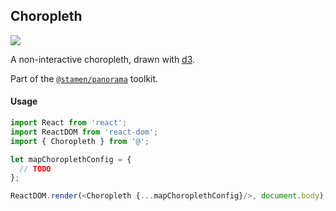 ## Choropleth

<img src='https://cloud.githubusercontent.com/assets/1127259/11770142/74317d52-a1ac-11e5-99bb-d38fbcf7fa02.png'>

A non-interactive choropleth, drawn with [d3](https://d3js.org/).

Part of the [`@stamen/panorama`](https://www.npmjs.com/package/@stamen/panorama) toolkit.

#### Usage
```js
import React from 'react';
import ReactDOM from 'react-dom';
import { Choropleth } from '@';

let mapChoroplethConfig = {
  // TODO
};

ReactDOM.render(<Choropleth {...mapChoroplethConfig}/>, document.body);
```

